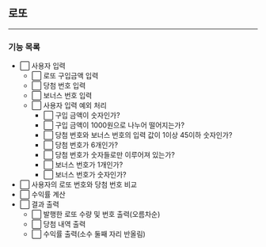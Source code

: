 ## 로또

---

### 기능 목록

- ⬜ 사용자 입력
    - ⬜ 로또 구입금액 입력
    - ⬜ 당첨 번호 입력
    - ⬜ 보너스 번호 입력
    - ⬜ 사용자 입력 예외 처리
        - ⬜ 구입 금액이 숫자인가?
        - ⬜ 구입 금액이 1000원으로 나누어 떨어지는가?
        - ⬜ 당첨 번호와 보너스 번호의 입력 값이 1이상 45이하 숫자인가?
        - ⬜ 당첨 번호가 6개인가?
        - ⬜ 당첨 번호가 숫자들로만 이루어져 있는가?
        - ⬜ 보너스 번호가 1개인가?
        - ⬜ 보너스 번호가 숫자인가?
- ⬜ 사용자의 로또 번호와 당첨 번호 비교
- ⬜ 수익률 계산
- ⬜ 결과 출력
    - ⬜ 발행한 로또 수량 및 번호 출력(오름차순)
    - ⬜ 당첨 내역 출력
    - ⬜ 수익률 출력(소수 둘째 자리 반올림)
    